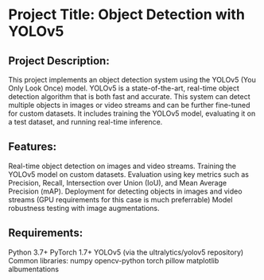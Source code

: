 # Project Title: Object Detection with YOLOv5

Project Description:
--------------------
This project implements an object detection system using the YOLOv5 (You Only Look Once) model. YOLOv5 is a state-of-the-art, real-time object detection algorithm that is both fast and accurate. This system can detect multiple objects in images or video streams and can be further fine-tuned for custom datasets. It includes training the YOLOv5 model, evaluating it on a test dataset, and running real-time inference.

Features:
---------
Real-time object detection on images and video streams.
Training the YOLOv5 model on custom datasets.
Evaluation using key metrics such as Precision, Recall, Intersection over Union (IoU), and Mean Average Precision (mAP).
Deployment for detecting objects in images and video streams (GPU requirements for this case is much preferrable)
Model robustness testing with image augmentations.

Requirements:
--------------
Python 3.7+
PyTorch 1.7+
YOLOv5 (via the ultralytics/yolov5 repository)
Common libraries:
numpy
opencv-python
torch
pillow
matplotlib
albumentations
